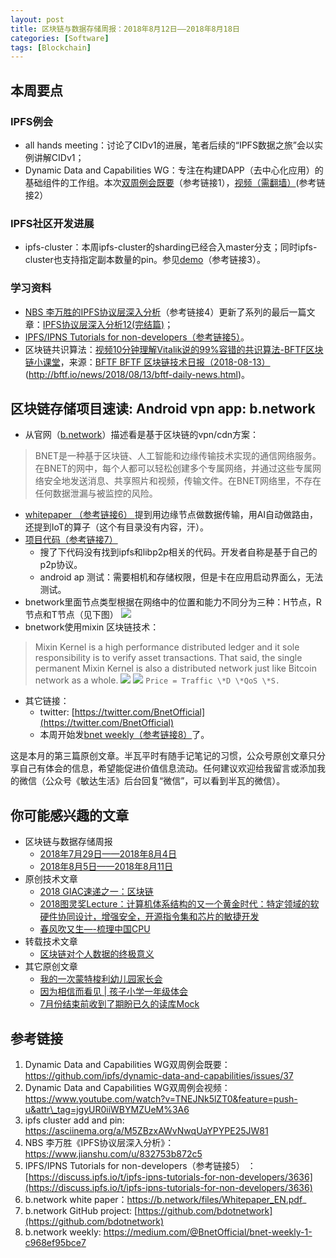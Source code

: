 ```yaml
---
layout: post
title: 区块链与数据存储周报：2018年8月12日——2018年8月18日
categories: [Software]
tags: [Blockchain]
---
```


## 本周要点
### IPFS例会
* all hands meeting：讨论了CIDv1的进展，笔者后续的“IPFS数据之旅”会以实例讲解CIDv1；
* Dynamic Data and Capabilities WG：专注在构建DAPP（去中心化应用）的基础组件的工作组。本次[双周例会既要](https://github.com/ipfs/dynamic-data-and-capabilities/issues/37)（参考链接1），[视频（需翻墙）](https://www.youtube.com/watch?v=TNEJNk5lZT0&feature=push-u&attr_tag=jgyUR0iiWBYMZUeM%3A6)(参考链接2）

### IPFS社区开发进展
* ipfs-cluster：本周ipfs-cluster的sharding已经合入master分支；同时ipfs-cluster也支持指定副本数量的pin。参见[demo](https://asciinema.org/a/M5ZBzxAWvNwqUaYPYPE25JW81 "ipfs-cluster add and pin")（参考链接3）。

### 学习资料
* [NBS 李万胜的IPFS协议层深入分析](https://www.jianshu.com/u/832753b872c5)（参考链接4）更新了系列的最后一篇文章：[IPFS协议层深入分析12(完结篇)](https://www.jianshu.com/p/354737ff8e0a "IPFS协议层深入分析12(完结篇)")；
* [IPFS/IPNS Tutorials for non-developers（参考链接5）](https://discuss.ipfs.io/t/ipfs-ipns-tutorials-for-non-developers/3636)。
* 区块链共识算法：[视频10分钟理解Vitalik说的99%容错的共识算法-BFTF区块链小课堂](https://mp.weixin.qq.com/s/J7NomklRJs_t0d0UVDmdTw)，来源：[BFTF BFTF 区块链技术日报（2018-08-13）](#)(http://bftf.io/news/2018/08/13/bftf-daily-news.html)。

## 区块链存储项目速读: Android vpn app: b.network
* 从官网（[b.network](https://b.network/)）描述看是基于区块链的vpn/cdn方案：
> BNET是一种基于区块链、人工智能和边缘传输技术实现的通信网络服务。在BNET的网中，每个人都可以轻松创建多个专属网络，并通过这些专属网络安全地发送消息、共享照片和视频，传输文件。在BNET网络里，不存在任何数据泄漏与被监控的风险。
* [whitepaper （参考链接6） ](https://b.network/files/Whitepaper_EN.pdf)提到用边缘节点做数据传输，用AI自动做路由，还提到IoT的算子（这个有目录没有内容，汗）。
* [项目代码（参考链接7）](https://github.com/bdotnetwork)
	* 搜了下代码没有找到ipfs和libp2p相关的代码。开发者自称是基于自己的p2p协议。
	* android ap 测试：需要相机和存储权限，但是卡在应用启动界面么，无法测试。
* bnetwork里面节点类型根据在网络中的位置和能力不同分为三种：H节点，R节点和T节点（见下图）
![](http://opuclx9sq.bkt.clouddn.com/2018-08-20-122450.jpg)
* bnetwork使用mixin 区块链技术：
> Mixin Kernel is a high performance distributed ledger and it sole responsibility is to verify asset transactions. That said, the single permanent Mixin Kernel is also a distributed network just like Bitcoin network as a whole.
![](http://opuclx9sq.bkt.clouddn.com/2018-08-20-122500.png)
![](http://opuclx9sq.bkt.clouddn.com/2018-08-20-122506.png)
`Price = Traffic \*D \*QoS \*S.`
* 其它链接：
	* twitter: [https://twitter.com/BnetOfficial](https://twitter.com/BnetOfficial)
	* 本周开始发[bnet weekly（参考链接8）](https://medium.com/@BnetOfficial/bnet-weekly-1-c968ef95bce7)了。

这是本月的第三篇原创文章。半瓦平时有随手记笔记的习惯，公众号原创文章只分享自己有体会的信息，希望能促进价值信息流动。任何建议欢迎给我留言或添加我的微信（公众号《敏达生活》后台回复“微信”，可以看到半瓦的微信）。

## 你可能感兴趣的文章
* 区块链与数据存储周报
	* [2018年7月29日——2018年8月4日](https://mp.weixin.qq.com/s?__biz=MzI5MzcwODYxMQ==&mid=2247483851&idx=1&sn=31e6b017cf5a7cf34ac89fe7a5204c18&chksm=ec6cb7e7db1b3ef1c8f44a1ab2477bf94c084b79888c970f7e57fdd1be5c7d1418182c64ae54&scene=21#wechat_redirect)
	* [2018年8月5日——2018年8月11日](https://mp.weixin.qq.com/s?__biz=MzI5MzcwODYxMQ==&mid=2247483865&idx=1&sn=01c8edf1f03df9b991ab9574d8243431&chksm=ec6cb7f5db1b3ee3e7240ca3f2cf5e1096bba42d082ec3a1c176657063c23f695b1c605702ef&token=902989691&lang=zh_CN#rd)
* 原创技术文章
	* [2018 GIAC速递之一：区块链](https://mp.weixin.qq.com/s?__biz=MzI5MzcwODYxMQ==&mid=2247483785&idx=1&sn=da6619c6bed8b01ad9ee10fc15b994c7&chksm=ec6cb7a5db1b3eb310ac65b36507a45ca853149548a936461425e3da6a6e2616a64bb89bb70a&scene=21#wechat_redirect)
	* [2018图灵奖Lecture：计算机体系结构的又一个黄金时代：特定领域的软硬件协同设计，增强安全，开源指令集和芯片的敏捷开发](https://mp.weixin.qq.com/s?__biz=MzI5MzcwODYxMQ==&mid=2247483810&idx=1&sn=7da1d609b0d8d3c91a5fee82d2b5551a&chksm=ec6cb78edb1b3e98d5f201457d69c08565e28757be2ff36a97b40e5d1e24d5eeea006812b54a&scene=21#wechat_redirect)
	* [春风吹又生—-梳理中国CPU](http://mp.weixin.qq.com/s?__biz=MzI5MzcwODYxMQ==&mid=2247483744&idx=1&sn=c1e047036062dd97aae70cd8d6682f41&chksm=ec6cb74cdb1b3e5a9a21be4b24519a125e071461c02fb4e962c839e2647824ffd313d542b9ae&scene=21#wechat_redirect)
* 转载技术文章
	* [区块链对个人数据的终极意义](https://mp.weixin.qq.com/s?__biz=MzI5MzcwODYxMQ==&mid=2247483826&idx=1&sn=abad8429b3a633f0b62fc9d65e46ff41&chksm=ec6cb79edb1b3e88c45f36c86c9f3404f836d00b33eac264936e3e4d60bbf2692187a0fca4f2&scene=21#wechat_redirect)
* 其它原创文章
	* [我的一次蒙特梭利幼儿园家长会](https://mp.weixin.qq.com/s?__biz=MzI5MzcwODYxMQ==&mid=2247483711&idx=1&sn=3e20719546efd189d971f3d0550c3e08&chksm=ec6cb713db1b3e0592f911a7cc1e640bf87425679be4b623658e0f1329e7e51577b1964eed9f&scene=21#wechat_redirect)
	* [因为相信而看见 \| 孩子小学一年级体会](https://mp.weixin.qq.com/s?__biz=MzI5MzcwODYxMQ==&mid=2247483815&idx=1&sn=e97e0feb9b9d75e3d710dc2cbd1f9340&chksm=ec6cb78bdb1b3e9d86e2354bd56035619de3adf8fe6f96a858dd58a3098181503c007676faa9&scene=21#wechat_redirect)
	* [7月份结束前收到了期盼已久的读库Mock](https://mp.weixin.qq.com/s?__biz=MzI5MzcwODYxMQ==&mid=2247483848&idx=1&sn=4f97a53b37553333c8fa186567520cc2&chksm=ec6cb7e4db1b3ef2d70732b49ff27d1e6c53a9237b6bcf452b87da5874561b11eaf0d7dae5c5&token=902989691&lang=zh_CN#rd)

## 参考链接
1. Dynamic Data and Capabilities WG双周例会既要：https://github.com/ipfs/dynamic-data-and-capabilities/issues/37
2. Dynamic Data and Capabilities WG双周例会视频：https://www.youtube.com/watch?v=TNEJNk5lZT0&feature=push-u&attr\_tag=jgyUR0iiWBYMZUeM%3A6
3. ipfs cluster add and pin:  https://asciinema.org/a/M5ZBzxAWvNwqUaYPYPE25JW81
4. NBS 李万胜《IPFS协议层深入分析》：https://www.jianshu.com/u/832753b872c5
5. IPFS/IPNS Tutorials for non-developers（参考链接5） ：[https://discuss.ipfs.io/t/ipfs-ipns-tutorials-for-non-developers/3636](https://discuss.ipfs.io/t/ipfs-ipns-tutorials-for-non-developers/3636)
6. b.network white paper：https://b.network/files/Whitepaper_EN.pdf_
7. b.network GitHub project: [https://github.com/bdotnetwork](https://github.com/bdotnetwork)
8. b.network weekly: https://medium.com/@BnetOfficial/bnet-weekly-1-c968ef95bce7
